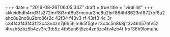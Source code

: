 +++
date = "2016-08-26T06:05:34Z"
draft = true
title = "viral hit"
+++
skkeidhdh4rrd31s272mrf8i3rnf8u3rncour2nc8u2brf864hf8623nf872rbf8u2ehc8u2nc8u2brc86r2c
42f34
f43v3
rf
43rf3
4c
3r
c34f43f43f43f23c43v4zn7j6h5him8i5f5gtv
r3c4c5h8k8j
t3v46h57htv5z
4tvzh5zbz5b4zv3rc3tb5z
4tb5un6ij5zc4zn5zc4tv4zb4t
frxf36h9lomuhu
